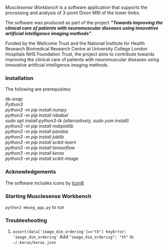*Musclesense Workbench* is a software application that supports the processing and analysis of 3-point Dixon MRI of the lower limbs. 

The software was produced as part of the project ***“Towards improving the clinical care of patients with neuromuscular diseases using innovative artificial intelligence imaging methods”***. 

Funded by the Wellcome Trust and the National Institute for Health Research Biomedical Research Centre at University College London Hospitals NHS Foundation Trust, the project aims to contribute towards improving the clinical care of patients with neuromuscular diseases using innovative artificial intelligence imaging methods.

### Installation
The following are prerequisites:   
  
*itk-snap  
Python3  
python3 -m pip install numpy  
python3 -m pip install nibabel  
sudo apt install python3-tk (alternatively, sudo yum install)  
python3 -m pip install matplotlib  
python3 -m pip install pandas  
python3 -m pip install joblib  
python3 -m pip install scikit-learn  
python3 -m pip install tensorflow  
python3 -m pip install keras  
python3 -m pip install scikit-image*  

### Acknowledgements
The software includes icons by [Icon8](https://icons8.com)

### Starting Musclesense Workbench
`python3 mmseg_app.py` to run

### Troubleshooting
1.  `assert(data['image_dim_ordering']=="th") KeyError: 'image_dim_ordering'`
Add `"image_dim_ordering": "th"` to `~/.keras/keras.json`

